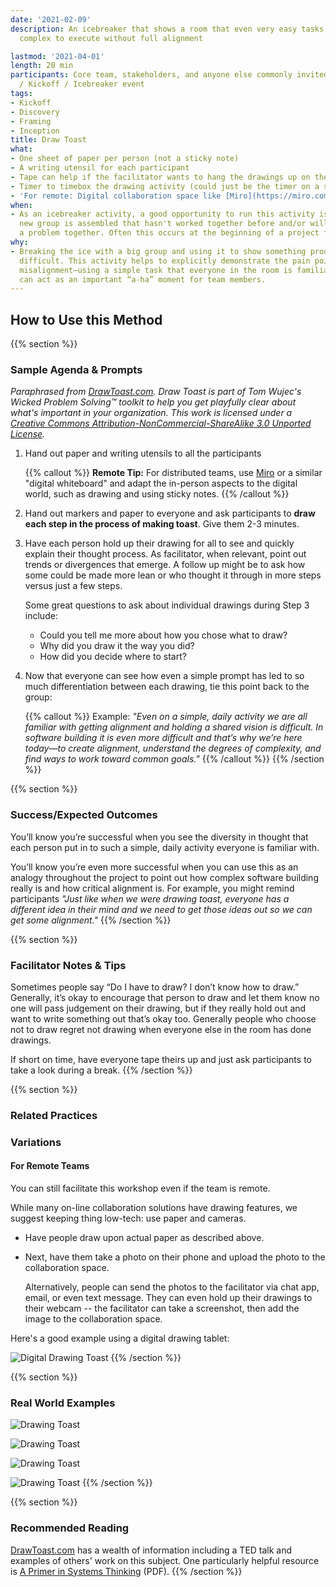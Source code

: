 ```yaml
---
date: '2021-02-09'
description: An icebreaker that shows a room that even very easy tasks can be exceedingly
  complex to execute without full alignment

lastmod: '2021-04-01'
length: 20 min
participants: Core team, stakeholders, and anyone else commonly invited to an Inception
  / Kickoff / Icebreaker event
tags:
- Kickoff
- Discovery
- Framing
- Inception
title: Draw Toast
what:
- One sheet of paper per person (not a sticky note)
- A writing utensil for each participant
- Tape can help if the facilitator wants to hang the drawings up on the wall
- Timer to timebox the drawing activity (could just be the timer on a smartphone)
- 'For remote: Digital collaboration space like [Miro](https://miro.com/)'
when:
- As an icebreaker activity, a good opportunity to run this activity is whenever a
  new group is assembled that hasn't worked together before and/or will be tackling
  a problem together. Often this occurs at the beginning of a project for Kickoff/Inception.
why:
- Breaking the ice with a big group and using it to show something productive is often
  difficult. This activity helps to explicitly demonstrate the pain points around
  misalignment—using a simple task that everyone in the room is familiar with—and
  can act as an important “a-ha” moment for team members.
---
```


## How to Use this Method

{{% section %}}
### Sample Agenda & Prompts
*Paraphrased from <a href="http://www.drawtoast.com/" target="_blank">DrawToast.com</a>. Draw Toast is part of Tom Wujec's Wicked Problem Solving™ toolkit to help you get playfully clear about what's important in your organization. This work is licensed under a <a href="https://creativecommons.org/licenses/by-nc-sa/3.0/deed.en_US" target="_blank">Creative Commons Attribution-NonCommercial-ShareAlike 3.0 Unported License</a>.*

1. Hand out paper and writing utensils to all the participants

   {{% callout %}}
   **Remote Tip:** For distributed teams, use [Miro](https://miro.com/) or a similar "digital whiteboard" and adapt the in-person aspects to the digital world, such as drawing and using sticky notes.
   {{% /callout %}}

1. Hand out markers and paper to everyone and ask participants to **draw each step in the process of making toast**. Give them 2-3 minutes.

1. Have each person hold up their drawing for all to see and quickly explain their thought process. As facilitator, when relevant, point out trends or divergences that emerge. A follow up might be to ask how some could be made more lean or who thought it through in more steps versus just a few steps.

   Some great questions to ask about individual drawings during Step 3 include:
   - Could you tell me more about how you chose what to draw?
   - Why did you draw it the way you did?
   - How did you decide where to start?

1. Now that everyone can see how even a simple prompt has led to so much differentiation between each drawing, tie this point back to the group:

   {{% callout %}}
   Example: *"Even on a simple, daily activity we are all familiar with getting alignment and holding a shared vision is difficult. In software building it is even more difficult and that’s why we’re here today—to create alignment, understand the degrees of complexity, and find ways to work toward common goals."*
   {{% /callout %}}
{{% /section %}}

{{% section %}}
### Success/Expected Outcomes
You’ll know you’re successful when you see the diversity in thought that each person put in to such a simple, daily activity everyone is familiar with.

You’ll know you’re even more successful when you can use this as an analogy throughout the project to point out how complex software building really is and how critical alignment is. For example, you might remind participants *"Just like when we were drawing toast, everyone has a different idea in their mind and we need to get those ideas out so we can get some alignment."*
{{% /section %}}

{{% section %}}
### Facilitator Notes & Tips
Sometimes people say “Do I have to draw? I don’t know how to draw.” Generally, it’s okay to encourage that person to draw and let them know no one will pass judgement on their drawing, but if they really hold out and want to write something out that’s okay too. Generally people who choose not to draw regret not drawing when everyone else in the room has done drawings.

If short on time, have everyone tape theirs up and just ask participants to take a look during a break.
{{% /section %}}


{{% section %}}
### Related Practices

### Variations

#### For Remote Teams
You can still facilitate this workshop even if the team is remote. 

While many on-line collaboration solutions have drawing features, we suggest keeping thing low-tech: use paper and cameras. 

- Have people draw upon actual paper as described above.
- Next, have them take a photo on their phone and upload the photo to the collaboration space.
   
   Alternatively, people can send the photos to the facilitator via chat app, email, or even text message. They can even hold up their drawings to their webcam -- the facilitator can take a screenshot, then add the image to the collaboration space.

Here's a good example using a digital drawing tablet:

![Digital Drawing Toast](/images/practices/draw-toast/example-6.jpg)
{{% /section %}}

{{% section %}}
### Real World Examples

![Drawing Toast](images/example-5.jpg)

![Drawing Toast](images/example-3.jpg)

![Drawing Toast](images/example-4.jpg)

![Drawing Toast](/images/practices/draw-toast/example-1.jpg)
{{% /section %}}

{{% section %}}

### Recommended Reading

<a href="http://www.drawtoast.com/" target="_blank">DrawToast.com</a> has a wealth of information including a TED talk and examples of others' work on this subject. One particularly helpful resource is <a href="http://www.drawtoast.com/downloads/DrawToast%20Systems%20Thinking%20Guide.pdf" target="_blank">A Primer in Systems Thinking</a> (PDF).
{{% /section %}}